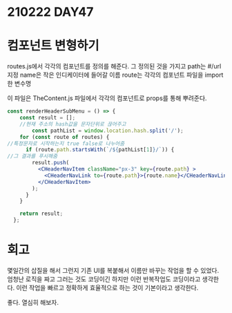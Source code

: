 # 210222 DAY47

# 컴포넌트 변형하기

routes.js에서 각각의 컴포넌트를 정의를 해준다.
그 정의된 것을 가지고 
path는 #/url 지정
name은 작은 인디케이터에 들어갈 이름
route는 각각의 컴포넌트 파일을 import한 변수명

이 파일은 TheContent.js 파일에서 각각의 컴포넌트로 props를 통해 뿌려준다.

```jsx
const renderHeaderSubMenu = () => {
    const result = [];
    //현재 주소의 hash값을 문자단위로 끊어주고
		const pathList = window.location.hash.split('/');
    for (const route of routes) {
//특정문자로 시작하는지 true false로 나누어줌
      if (route.path.startsWith(`/${pathList[1]}/`)) {
//그 결과를 푸시해줌
        result.push(
          <CHeaderNavItem className="px-3" key={route.path} >
            <CHeaderNavLink to={route.path}>{route.name}</CHeaderNavLink>
          </CHeaderNavItem>
        );
      }
    }

    return result;
  };
```

# 회고
몇일간의 삽질을 해서 그런지 기존 UI를 복붙해서 이름만 바꾸는 작업을 할 수 있었다.
엄청난 로직을 짜고 그러는 것도 코딩이긴 하지만 이런 반복작업도 코딩이라고 생각한다.
이런 작업을 빠르고 정확하게 효율적으로 하는 것이 기본이라고 생각한다.

좋다. 열심히 해보자.

